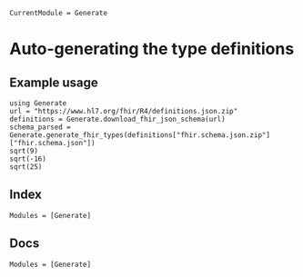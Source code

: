 ```@meta
CurrentModule = Generate
```

# Auto-generating the type definitions

## Example usage

```@example
using Generate
url = "https://www.hl7.org/fhir/R4/definitions.json.zip"
definitions = Generate.download_fhir_json_schema(url)
schema_parsed = Generate.generate_fhir_types(definitions["fhir.schema.json.zip"]["fhir.schema.json"])
sqrt(9)
sqrt(-16)
sqrt(25)
```

## Index

```@index
Modules = [Generate]
```

## Docs

```@autodocs
Modules = [Generate]
```
